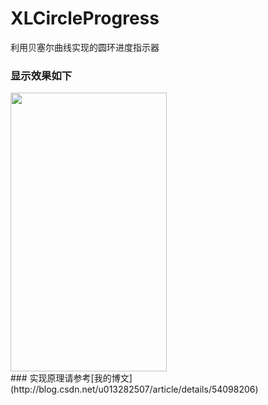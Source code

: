 # XLCircleProgress
利用贝塞尔曲线实现的圆环进度指示器
### 显示效果如下
<img src="https://github.com/mengxianliang/XLCircleProgress/blob/master/1.gif" width=250 height=446 />
<br>
### 实现原理请参考[我的博文](http://blog.csdn.net/u013282507/article/details/54098206)
